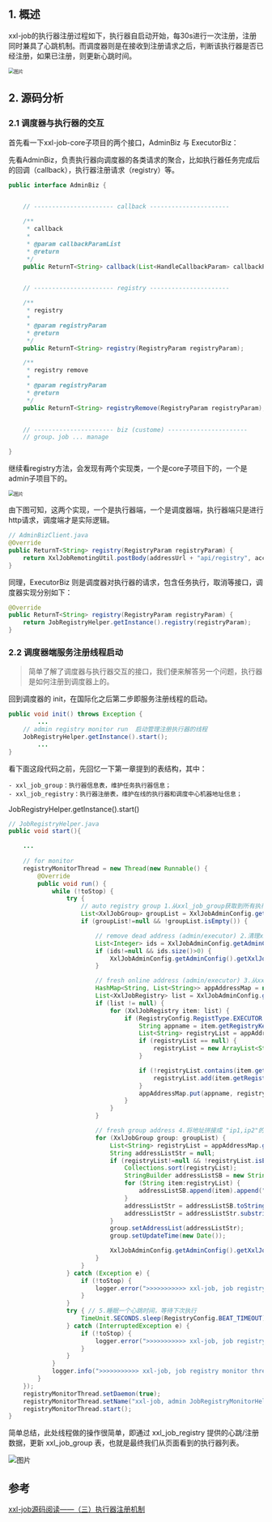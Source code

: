 ## 1. 概述

xxl-job的执行器注册过程如下，执行器自启动开始，每30s进行一次注册，注册同时兼具了心跳机制。而调度器则是在接收到注册请求之后，判断该执行器是否已经注册，如果已注册，则更新心跳时间。

<img src="http://blog-1259650185.cosbj.myqcloud.com/img/202204/19/1650337108.png" alt="图片" style="zoom:67%;" />

## 2. 源码分析

### 2.1 调度器与执行器的交互

首先看一下xxl-job-core子项目的两个接口，AdminBiz 与 ExecutorBiz：

先看AdminBiz，负责执行器向调度器的各类请求的聚合，比如执行器任务完成后的回调（callback），执行器注册请求（registry）等。

```java
public interface AdminBiz {


    // ---------------------- callback ----------------------

    /**
     * callback
     *
     * @param callbackParamList
     * @return
     */
    public ReturnT<String> callback(List<HandleCallbackParam> callbackParamList);


    // ---------------------- registry ----------------------

    /**
     * registry
     *
     * @param registryParam
     * @return
     */
    public ReturnT<String> registry(RegistryParam registryParam);

    /**
     * registry remove
     *
     * @param registryParam
     * @return
     */
    public ReturnT<String> registryRemove(RegistryParam registryParam);


    // ---------------------- biz (custome) ----------------------
    // group、job ... manage

}
```

继续看registry方法，会发现有两个实现类，一个是core子项目下的，一个是admin子项目下的。

<img src="http://blog-1259650185.cosbj.myqcloud.com/img/202204/19/1650337307.png" alt="图片" style="zoom: 67%;" />



由下图可知，这两个实现，一个是执行器端，一个是调度器端，执行器端只是进行http请求，调度端才是实际逻辑。

```java
// AdminBizClient.java
@Override
public ReturnT<String> registry(RegistryParam registryParam) {
    return XxlJobRemotingUtil.postBody(addressUrl + "api/registry", accessToken, timeout, registryParam, String.class);
}
```

同理，ExecutorBiz 则是调度器对执行器的请求，包含任务执行，取消等接口，调度器实现分别如下：

```java
@Override
public ReturnT<String> registry(RegistryParam registryParam) {
    return JobRegistryHelper.getInstance().registry(registryParam);
}
```

### 2.2 调度器端服务注册线程启动

> 简单了解了调度器与执行器交互的接口，我们便来解答另一个问题，执行器是如何注册到调度器上的。

回到调度器的 init，在国际化之后第二步即服务注册线程的启动。

```java
public void init() throws Exception {
		...
    // admin registry monitor run  启动管理注册执行器的线程
    JobRegistryHelper.getInstance().start();
		...
}
```

看下面这段代码之前，先回忆一下第一章提到的表结构，其中：

```basic
- xxl_job_group：执行器信息表，维护任务执行器信息；
- xxl_job_registry：执行器注册表，维护在线的执行器和调度中心机器地址信息；
```

JobRegistryHelper.getInstance().start()

```java
// JobRegistryHelper.java
public void start(){

	...
    
	// for monitor
	registryMonitorThread = new Thread(new Runnable() {
		@Override
		public void run() {
			while (!toStop) {
				try {
					// auto registry group 1.从xxl_job_group获取到所有执行器数据，addressType=0的即为自动注册的执行器
					List<XxlJobGroup> groupList = XxlJobAdminConfig.getAdminConfig().getXxlJobGroupDao().findByAddressType(0);
					if (groupList!=null && !groupList.isEmpty()) {

						// remove dead address (admin/executor) 2.清理xxl_job_registry中心跳机制大于3倍心跳时间的“死执行器”。
						List<Integer> ids = XxlJobAdminConfig.getAdminConfig().getXxlJobRegistryDao().findDead(RegistryConfig.DEAD_TIMEOUT, new Date());
						if (ids!=null && ids.size()>0) {
							XxlJobAdminConfig.getAdminConfig().getXxlJobRegistryDao().removeDead(ids);
						}

						// fresh online address (admin/executor) 3.从xxl_job_registry中获取“活执行器”，构造成 <app-name,List<address>> 的 map
						HashMap<String, List<String>> appAddressMap = new HashMap<String, List<String>>();
						List<XxlJobRegistry> list = XxlJobAdminConfig.getAdminConfig().getXxlJobRegistryDao().findAll(RegistryConfig.DEAD_TIMEOUT, new Date());
						if (list != null) {
							for (XxlJobRegistry item: list) {
								if (RegistryConfig.RegistType.EXECUTOR.name().equals(item.getRegistryGroup())) {
									String appname = item.getRegistryKey();
									List<String> registryList = appAddressMap.get(appname);
									if (registryList == null) {
										registryList = new ArrayList<String>();
									}

									if (!registryList.contains(item.getRegistryValue())) {
										registryList.add(item.getRegistryValue());
									}
									appAddressMap.put(appname, registryList);
								}
							}
						}

						// fresh group address 4.将地址拼接成 "ip1,ip2"的形式，更新到xxl_job_group
						for (XxlJobGroup group: groupList) {
							List<String> registryList = appAddressMap.get(group.getAppname());
							String addressListStr = null;
							if (registryList!=null && !registryList.isEmpty()) {
								Collections.sort(registryList);
								StringBuilder addressListSB = new StringBuilder();
								for (String item:registryList) {
									addressListSB.append(item).append(",");
								}
								addressListStr = addressListSB.toString();
								addressListStr = addressListStr.substring(0, addressListStr.length()-1);
							}
							group.setAddressList(addressListStr);
							group.setUpdateTime(new Date());

							XxlJobAdminConfig.getAdminConfig().getXxlJobGroupDao().update(group);
						}
					}
				} catch (Exception e) {
					if (!toStop) {
						logger.error(">>>>>>>>>>> xxl-job, job registry monitor thread error:{}", e);
					}
				}
				try { // 5.睡眠一个心跳时间，等待下次执行
					TimeUnit.SECONDS.sleep(RegistryConfig.BEAT_TIMEOUT);
				} catch (InterruptedException e) {
					if (!toStop) {
						logger.error(">>>>>>>>>>> xxl-job, job registry monitor thread error:{}", e);
					}
				}
			}
			logger.info(">>>>>>>>>>> xxl-job, job registry monitor thread stop");
		}
	});
	registryMonitorThread.setDaemon(true);
	registryMonitorThread.setName("xxl-job, admin JobRegistryMonitorHelper-registryMonitorThread");
	registryMonitorThread.start();
}
```

简单总结，此处线程做的操作很简单，即通过 xxl_job_registry 提供的心跳/注册数据，更新 xxl_job_group 表，也就是最终我们从页面看到的执行器列表。

![图片](http://blog-1259650185.cosbj.myqcloud.com/img/202204/19/1650342176.png)



## 参考

[xxl-job源码阅读——（三）执行器注册机制](https://mp.weixin.qq.com/s?__biz=MzU0MzQ1NTM4MQ==&mid=2247483761&idx=1&sn=804183a5e8919a5d5c40c2f8ed66c823&chksm=fb0a608bcc7de99d628ae1a9be7651e6a983904880defbbd898024797aed98885b78379659da&cur_album_id=2226684892866740226&scene=190#rd)
